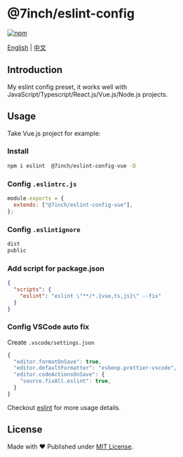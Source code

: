 # @7inch/eslint-config

[![npm](https://img.shields.io/npm/v/@7inch/eslint-config-base)](https://npmjs.com/package/@7inch/eslint-config-base)

[English](README.md) | [中文](README.zh-CN.md)

## Introduction

My eslint config preset, it works well with JavaScript/Typescript/React.js/Vue.js/Node.js projects.

## Usage

Take Vue.js project for example:

### Install

```sh
npm i eslint  @7inch/eslint-config-vue -D
```

### Config `.eslintrc.js`

```js
module.exports = {
  extends: ["@7inch/eslint-config-vue"],
};
```

### Config `.eslintignore`

```txt
dist
public
```

### Add script for package.json

```json
{
  "scripts": {
    "eslint": "eslint \"**/*.{vue,ts,js}\" --fix"
  }
}
```

### Config VSCode auto fix

Create `.vscode/settings.json`

```js
{
  "editor.formatOnSave": true,
  "editor.defaultFormatter": "esbenp.prettier-vscode",
  "editor.codeActionsOnSave": {
    "source.fixAll.eslint": true,
  }
}
```

Checkout [eslint](https://eslint.org/) for more usage details.

## License

Made with ❤️ Published under [MIT License](./LICENSE).
